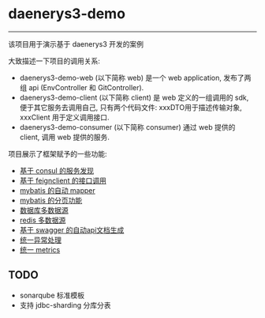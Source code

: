 # daenerys3-demo

---

该项目用于演示基于 daenerys3 开发的案例

大致描述一下项目的调用关系: 

* daenerys3-demo-web (以下简称 web) 是一个 web application, 发布了两组 api (EnvController 和 GitController).
* daenerys3-demo-client (以下简称 client) 是 web 定义的一组调用的 sdk, 便于其它服务去调用自己, 只有两个代码文件: xxxDTO用于描述传输对象, xxxClient 用于定义调用接口.
* daenerys3-demo-consumer (以下简称 consumer) 通过 web 提供的 client, 调用 web 提供的服务.

项目展示了框架赋予的一些功能:

* [基于 consul 的服务发现](docs/consul.md)
* [基于 feignclient 的接口调用](docs/feignclient.md)
* [mybatis 的自动 mapper](docs/mybatis_mapper.md)
* [mybatis 的分页功能](docs/mybatis_pagehelper.md)
* [数据库多数据源](docs/db_multi_datasources.md)
* [redis 多数据源](docs/redis_multi_datasources.md)
* [基于 swagger 的自动api文档生成](docs/swagger.md)
* [统一异常处理](docs/exception_handler.md)
* [统一 metrics](docs/metrics.md)

## TODO

* sonarqube 标准模板
* 支持 jdbc-sharding 分库分表
